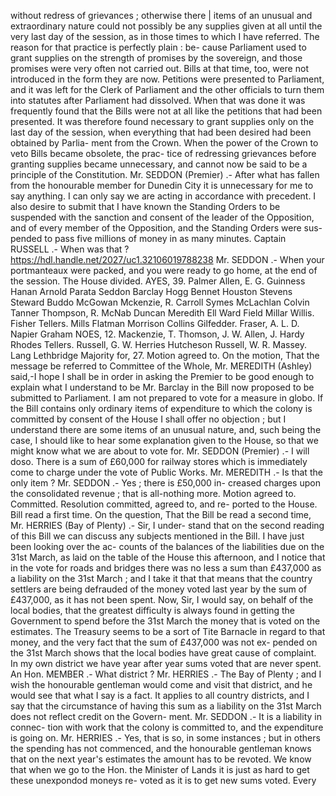 without redress of grievances ; otherwise there | items of an unusual and extraordinary nature could not possibly be any supplies given at all until the very last day of the session, as in those times to which I have referred. The reason for that practice is perfectly plain : be- cause Parliament used to grant supplies on the strength of promises by the sovereign, and those promises were very often not carried out. Bills at that time, too, were not introduced in the form they are now. Petitions were presented to Parliament, and it was left for the Clerk of Parliament and the other officials to turn them into statutes after Parliament had dissolved. When that was done it was frequently found that the Bills were not at all like the petitions that had been presented. It was therefore found necessary to grant supplies only on the last day of the session, when everything that had been desired had been obtained by Parlia- ment from the Crown. When the power of the Crown to veto Bills became obsolete, the prac- tice of redressing grievances before granting supplies became unnecessary, and cannot now be said to be a principle of the Constitution. Mr. SEDDON (Premier) .- After what has fallen from the honourable member for Dunedin City it is unnecessary for me to say anything. I can only say we are acting in accordance with precedent. I also desire to submit that I have known the Standing Orders to be suspended with the sanction and consent of the leader of the Opposition, and of every member of the Opposition, and the Standing Orders were sus- pended to pass five millions of money in as many minutes. Captain RUSSELL .- When was that ? https://hdl.handle.net/2027/uc1.32106019788238 Mr. SEDDON .- When your portmanteaux were packed, and you were ready to go home, at the end of the session. The House divided. AYES, 39. Palmer Allen, E. G. Guinness Hanan Arnold Parata Seddon Barclay Hogg Bennet Houston Stevens Steward Buddo McGowan Mckenzie, R. Carroll Symes McLachlan Colvin Tanner Thompson, R. McNab Duncan Meredith Ell Ward Field Millar Willis. Fisher Tellers. Mills Flatman Morrison Collins Gilfedder. Fraser, A. L. D. Napier Graham NOES, 12. Mackenzie, T. Thomson, J. W. Allen, J. Hardy Rhodes Tellers. Russell, G. W. Herries Hutcheson Russell, W. R. Massey. Lang Lethbridge Majority for, 27. Motion agreed to. On the motion, That the message be referred to Committee of the Whole, Mr. MEREDITH (Ashley) said,-I hope I shall be in order in asking the Premier to be good enough to explain what I understand to be Mr. Barclay in the Bill now proposed to be submitted to Parliament. I am not prepared to vote for a measure in globo. If the Bill contains only ordinary items of expenditure to which the colony is committed by consent of the House I shall offer no objection ; but I understand there are some items of an unusual nature, and, such being the case, I should like to hear some explanation given to the House, so that we might know what we are about to vote for. Mr. SEDDON (Premier) .- I will doso. There is a sum of £60,000 for railway stores which is immediately come to charge under the vote of Public Works. Mr. MEREDITH .- Is that the only item ? Mr. SEDDON .- Yes ; there is £50,000 in- creased charges upon the consolidated revenue ; that is all-nothing more. Motion agreed to. Committed. Resolution committed, agreed to, and re- ported to the House. Bill read a first time. On the question, That the Bill be read a second time, Mr. HERRIES (Bay of Plenty) .- Sir, I under- stand that on the second reading of this Bill we can discuss any subjects mentioned in the Bill. I have just been looking over the ac- counts of the balances of the liabilities due on the 31st March, as laid on the table of the House this afternoon, and I notice that in the vote for roads and bridges there was no less a sum than £437,000 as a liability on the 31st March ; and I take it that that means that the country settlers are being defrauded of the money voted last year by the sum of £437,000, as it has not been spent. Now, Sir, I would say, on behalf of the local bodies, that the greatest difficulty is always found in getting the Government to spend before the 31st March the money that is voted on the estimates. The Treasury seems to be a sort of Tite Barnacle in regard to that money, and the very fact that the sum of £437,000 was not ex- pended on the 31st March shows that the local bodies have great cause of complaint. In my own district we have year after year sums voted that are never spent. An Hon. MEMBER .- What district ? Mr. HERRIES .- The Bay of Plenty ; and I wish the honourable gentleman would come and visit that district, and he would see that what I say is a fact. It applies to all country districts, and I say that the circumstance of having this sum as a liability on the 31st March does not reflect credit on the Govern- ment. Mr. SEDDON .- It is a liability in connec- tion with work that the colony is committed to, and the expenditure is going on. Mr. HERRIES .- Yes, that is so, in some instances ; but in others the spending has not commenced, and the honourable gentleman knows that on the next year's estimates the amount has to be revoted. We know that when we go to the Hon. the Minister of Lands it is just as hard to get these unexpondod moneys re- voted as it is to get new sums voted. Every 
